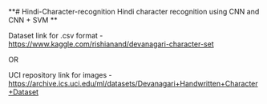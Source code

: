 **# Hindi-Character-recognition
Hindi character recognition using CNN and CNN + SVM **

Dataset link for .csv format -https://www.kaggle.com/rishianand/devanagari-character-set

OR 

UCI repository link for images - https://archive.ics.uci.edu/ml/datasets/Devanagari+Handwritten+Character+Dataset
